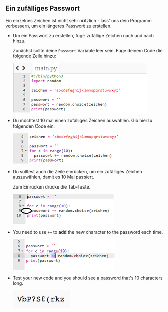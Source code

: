 ## Ein zufälliges Passwort

Ein einzelnes Zeichen ist nicht sehr nützlich - lass' uns dein Programm verbessern, um ein längeres Passwort zu erstellen.



+ Um ein Passwort zu erstellen, füge zufällige Zeichen nach und nach hinzu.

    Zunächst sollte deine `Passwort` Variable leer sein. Füge deinem Code die folgende Zeile hinzu:

    ![screenshot](images/passwords-empty.png)

+ Du möchtest 10 mal einen zufälliges Zeichen auswählen. Gib hierzu folgenden Code ein:

    ![screenshot](images/passwords-repeat.png)

+ Du solltest auch die Zeile einrücken, um ein zufälliges Zeichen auszuwählen, damit es 10 Mal passiert.

    Zum Einrücken drücke die Tab-Taste.

    ![screenshot](images/passwords-indent.png)

+ You need to use `+=` to __add__ the new character to the password each time.

    ![screenshot](images/passwords-add.png)

+ Test your new code and you should see a password that's 10 characters long.

    ![screenshot](images/passwords-10-test.png)



